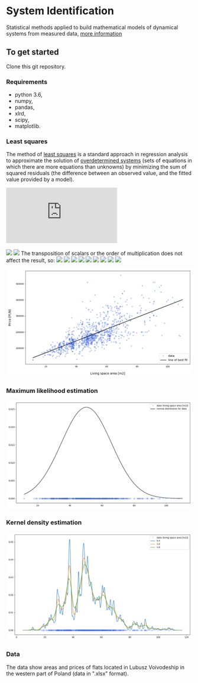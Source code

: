 # System Identification
Statistical methods applied to build mathematical models of dynamical systems from measured data, 
[more information](https://en.wikipedia.org/wiki/System_identification "system identification") 

## To get started
Clone this git repository.

### Requirements
- python 3.6,
- numpy,
- pandas,
- xlrd,
- scipy,
- matplotlib.

### Least squares
The method of [least squares](https://en.wikipedia.org/wiki/Least_squares "least squares") is a standard 
approach in regression analysis to approximate the solution of [overdetermined systems](https://en.wikipedia.org/wiki/Overdetermined_system
"overdetermined system") (sets of equations in which there are more equations than unknowns) by minimizing the sum 
of squared residuals (the difference between an observed value, and the fitted value provided by a model).

![\large Y_{N/times1}](https://latex.codecogs.com/svg.latex?x%3D%5Cfrac%7B-b%5Cpm%5Csqrt%7Bb%5E2-4ac%7D%7D%7B2a%7D)

<img src="https://render.githubusercontent.com/render/math?math= Y = AU + E \\ \hat{Y} = AU \\ E = Y - \hat{Y}">
<img src="https://render.githubusercontent.com/render/math?math=S(A)=E^TE=(Y-UA)^T(Y-UA)=(Y^T-A^TU^T)(Y-UA)=Y^TY-Y^TUA-A^TU^TY%2BA^TU^TUA">
The transposition of scalars or the order of multiplication does not affect the result, so:
<img src="https://render.githubusercontent.com/render/math?math=Y^TUA=A^TU^TY">
<img src="https://render.githubusercontent.com/render/math?math=S(A)=Y^TY-2A^TU^TY %2B A^TU^TUA">
<img src="https://render.githubusercontent.com/render/math?math=\frac{\partial S(A)}{\partial A}=\frac{\partial}{\partial A}Y^TY-\frac{\partial}{\partial A}2A^TU^TY %2B \frac{\partial}{\partial A}A^TU^TUA">
<img src="https://render.githubusercontent.com/render/math?math=\frac{\partial S(A)}{\partial A}= 0 - 2U^TY %2B 2U^TUA">
<img src="https://render.githubusercontent.com/render/math?math=\frac{\partial S(A)}{\partial A}= 0">
<img src="https://render.githubusercontent.com/render/math?math=-2U^TY %2B 2U^TUA = 0">
<img src="https://render.githubusercontent.com/render/math?math=-U^TY %2B U^TUA = 0">
<img src="https://render.githubusercontent.com/render/math?math=U^TUA = U^TY">
<img src="https://render.githubusercontent.com/render/math?math=A=(U^TU)^{-1}U^TY">

![least_squares_fitting](/media/mls.png)

### Maximum likelihood estimation
![maximum_likelihood_estimation.png](/media/mle.png)

### Kernel density estimation
![kernel_density_estimation.py.png](/media/kde.png)

### Data
The data show areas and prices of flats located in Lubusz Voivodeship in the western part of Poland (data in ".xlsx" format).

